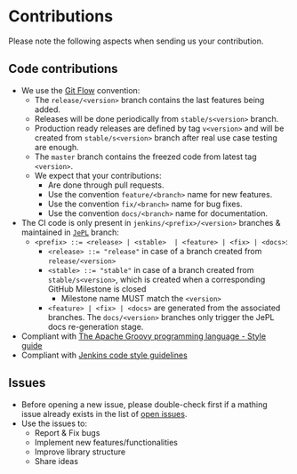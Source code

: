 # Contributions

Please note the following aspects when sending us your contribution.

## Code contributions
 * We use the [Git Flow](https://nvie.com/posts/a-successful-git-branching-model/)
   convention:
    * The `release/<version>` branch contains the last features being added.
    * Releases will be done periodically from `stable/s<version>` branch.
    * Production ready releases are defined by tag `v<version>` and will be created from `stable/s<version>` branch after real use case testing are enough.
    * The `master` branch contains the freezed code from latest tag `<version>`.
    * We expect that your contributions:
      * Are done through pull requests.
      * Use the convention `feature/<branch>` name for new features.
      * Use the convention `fix/<branch>` name for bug fixes.
      * Use the convention `docs/<branch>` name for documentation.
 * The CI code is only present in `jenkins/<prefix>/<version>` branches & maintained in [`JePL`](https://github.com/indigo-dc/jenkins-pipeline-library/tree/JePL) branch:
    * `<prefix> ::= <release> | <stable>  | <feature> | <fix> | <docs>`:
      * `<release> ::= "release"` in case of a branch created from `release/<version>`
      * `<stable> ::= "stable"` in case of a branch created from `stable/s<version>`, which is created when a corresponding GitHub Milestone is closed
         * Milestone name MUST match the `<version>`
      * `<feature> | <fix> | <docs>` are generated from the associated branches. The `docs/<version>` branches only trigger the JePL docs re-generation stage.
 * Compliant with [The Apache Groovy programming language - Style
 guide](http://groovy-lang.org/style-guide.html)
 * Compliant with [Jenkins code style guidelines](https://wiki.jenkins.io/display/JENKINS/Code+Style+Guidelines)

## Issues
 * Before opening a new issue, please double-check first if a mathing
 issue already exists in the list of [open issues](https://github.com/indigo-dc/jenkins-pipeline-library/issues).
 * Use the issues to:
   * Report & Fix bugs
   * Implement new features/functionalities
   * Improve library structure
   * Share ideas
